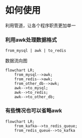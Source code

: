 
# 如何使用
利用管道，让各个程序职责更加单一

### 利用awk处理数据格式
```shell script
from_mysql | awk | to_redis
```
数据流向图  
```mermaid
flowchart LR;
    from_mysql-->awk;
    from_redis-->awk;
    from_other_db-->awk;
    awk-->to_mysql;
    awk-->to_redis;
    awk-->to_other_db;
```
### 有些情况也可以省略awk
```mermaid
flowchart LR;
    from_kafka-->to_redis_queue;
    from_redis_queue-->to_kafka
```

